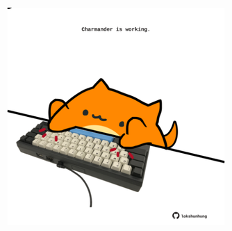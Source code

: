 <!-- built at 28/08/2024, 06:00:47 UTC -->
<p align="center">
  <img width="500" height="500" src="./ReadmeImage.svg">
</p>
